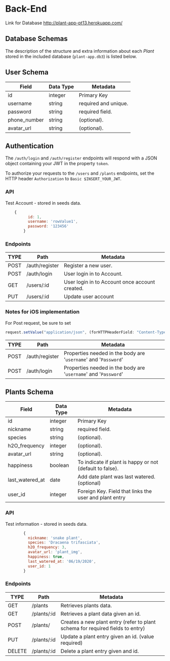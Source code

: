 # Back-End

Link for Database http://plant-app-pt13.herokuapp.com/

## Database Schemas

The description of the structure and extra information about each _Plant_ stored in the included database (`plant-app.db3`) is listed below.

## User Schema

| Field        | Data Type | Metadata             |
| ------------ | --------- | -------------------- |
| id           | integer   | Primary Key          |
| username     | string    | required and unique. |
| password     | string    | required field.      |
| phone_number | string    | (optional).          |
| avatar_url   | string    | (optional).          |

## Authentication

The `/auth/login` and `/auth/register` endpoints will respond with a JSON object containing your JWT in the property `token`.

To authorize your requests to the `/users` and `/plants` endpoints, set the HTTP header `Authorization` to `Basic $INSERT_YOUR_JWT`.

### API

Test Account - stored in seeds data.

```js
    {
          id: 1,
          username: 'rowValue1',
          password: '123456'
        }
```

### Endpoints

| TYPE | Path           | Metadata                                       |
| ---- | -------------- | ---------------------------------------------- |
| POST | /auth/register | Register a new user.                           |
| POST | /auth/login    | User login in to Account.                      |
| GET  | /users/:id     | User login in to Account once account created. |
| PUT  | /users/:id     | Update user account                            |

### Notes for iOS implementation

For Post request, be sure to set

```js
request.setValue("application/json", (forHTTPHeaderField: "Content-Type"));
```

| TYPE | Path           | Metadata                                                        |
| ---- | -------------- | --------------------------------------------------------------- |
| POST | /auth/register | Properties needed in the body are '`username`' and '`Password`' |
| POST | /auth/login    | Properties needed in the body are '`username`' and '`Password`' |

## Plants Schema

| Field           | Data Type | Metadata                                                 |
| --------------- | --------- | -------------------------------------------------------- |
| id              | integer   | Primary Key                                              |
| nickname        | string    | required field.                                          |
| species         | string    | (optional).                                              |
| h2O_frequency   | integer   | (optional).                                              |
| avatar_url      | string    | (optional).                                              |
| happiness       | boolean   | To indicate if plant is happy or not (default to false). |
| last_watered_at | date      | Add date plant was last watered. (optional)              |
| user_id         | integer   | Foreign Key. Field that links the user and plant entry   |

### API

Test information - stored in seeds data.

```js
        {
          nickname: 'snake plant',
          species: 'Dracaena trifasciata',
          h2O_frequency: 3,
          avatar_url: 'plant_img',
          happiness: true,
          last_watered_at: '06/19/2020',
          user_id: 1
        }
```

### Endpoints

| TYPE   | Path        | Metadata                                                                       |
| ------ | ----------- | ------------------------------------------------------------------------------ |
| GET    | /plants     | Retrieves plants data.                                                         |
| GET    | /plants/:id | Retrieves a plant data given an id.                                            |
| POST   | /plants/    | Creates a new plant entry (refer to plant schema for required fields to entry) |
| PUT    | /plants/:id | Update a plant entry given an id. (value required)                             |
| DELETE | /plants/:id | Delete a plant entry given and id.                                             |
